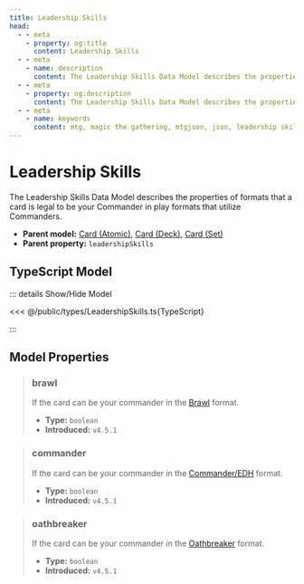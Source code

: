 ```yaml
---
title: Leadership Skills
head:
  - - meta
    - property: og:title
      content: Leadership Skills
  - - meta
    - name: description
      content: The Leadership Skills Data Model describes the properties of formats that a card is legal to be your Commander in play formats that utilize Commanders.
  - - meta
    - property: og:description
      content: The Leadership Skills Data Model describes the properties of formats that a card is legal to be your Commander in play formats that utilize Commanders.
  - - meta
    - name: keywords
      content: mtg, magic the gathering, mtgjson, json, leadership skills
---
```


# Leadership Skills

The Leadership Skills Data Model describes the properties of formats that a card is legal to be your Commander in play formats that utilize Commanders.

- **Parent model:** [Card (Atomic)](/data-models/card-atomic/), [Card (Deck)](/data-models/card-deck/), [Card (Set)](/data-models/card-set/)
- **Parent property:** `leadershipSkills`

## TypeScript Model

::: details Show/Hide Model

<<< @/public/types/LeadershipSkills.ts{TypeScript}

:::

## Model Properties

> ### brawl
>
> If the card can be your commander in the [Brawl](https://magic.wizards.com/en/game-info/gameplay/formats/brawl) format.
>
> - **Type:** `boolean`
> - **Introduced:** `v4.5.1`

> ### commander
>
> If the card can be your commander in the [Commander/EDH](https://magic.wizards.com/en/content/commander-format) format.
>
> - **Type:** `boolean`
> - **Introduced:** `v4.5.1`

> ### oathbreaker
>
> If the card can be your commander in the [Oathbreaker](https://oathbreakermtg.org/) format.
>
> - **Type:** `boolean`
> - **Introduced:** `v4.5.1`
